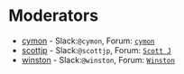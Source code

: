 <!-- TITLE: Moderators -->
<!-- SUBTITLE: Moderators of IOTA Wiki -->

# Moderators
* [cymon](/u/cymon) - Slack:`@cymon`, Forum: [`cymon`](https://forum.helloiota.com/Users/cymon)
* [scottjp](/u/scottjp) - Slack:`@scottjp`, Forum: [`Scott J`](https://forum.helloiota.com/Users/Scott-J)
* [winston](/u/winston) - Slack:`@winston`, Forum: [`Winston`](https://forum.helloiota.com/Users/Winston)